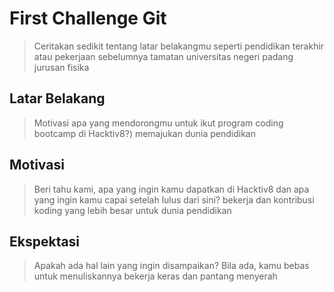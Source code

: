 # First Challenge Git

> Ceritakan sedikit tentang latar belakangmu seperti pendidikan terakhir atau pekerjaan sebelumnya
tamatan universitas negeri padang jurusan fisika

## Latar Belakang

> Motivasi apa yang mendorongmu untuk ikut program coding bootcamp di Hacktiv8?)
memajukan dunia pendidikan

## Motivasi

> Beri tahu kami, apa yang ingin kamu dapatkan di Hacktiv8 dan apa yang ingin kamu capai setelah lulus dari sini?
bekerja dan kontribusi koding yang lebih besar untuk dunia pendidikan

## Ekspektasi

> Apakah ada hal lain yang ingin disampaikan? Bila ada, kamu bebas untuk menuliskannya
bekerja keras dan pantang menyerah